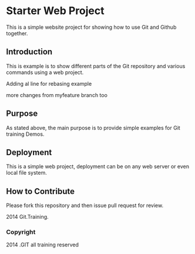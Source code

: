 # Starter Web Project

This is a simple website project for showing how to use Git and Github together.

## Introduction

This is example is to show different parts of the Git repository and 
various commands using a web project.

Adding al line for rebasing example

more changes from myfeature branch too

## Purpose

As stated above, the main purpose is to provide simple examples for Git training Demos.


## Deployment

This is a simple web project, deployment can be on any web server or even local file system.


## How to Contribute

Please fork this repository and then issue pull request for review.

2014 Git.Training.

### Copyright

2014 .GIT all training reserved

